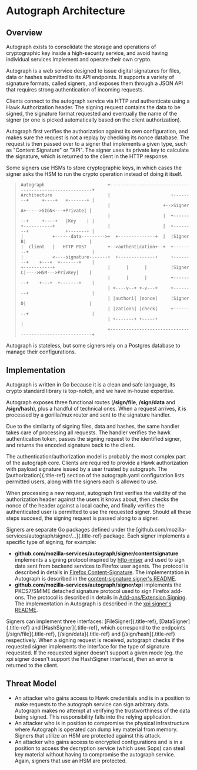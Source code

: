 # Autograph Architecture

## Overview

Autograph exists to consolidate the storage and operations of
cryptographic key inside a high-security service, and avoid having
individual services implement and operate their own crypto.

Autograph is a web service designed to issue digital signatures for
files, data or hashes submitted to its API endpoints. It supports a
variety of signature formats, called signers, and exposes them through a
JSON API that requires strong authentication of incoming requests.

Clients connect to the autograph service via HTTP and authenticate using
a Hawk Authorization header. The signing request contains the data to be
signed, the signature format requested and eventually the name of the
signer (or one is picked automatically based on the client
authorization).

Autograph first verifies the authorization against its own
configuration, and makes sure the request is not a replay by checking
its nonce database. The request is then passed over to a signer that
implements a given type, such as \"Content Signature\" or \"XPI\". The
signer uses its private key to calculate the signature, which is
returned to the client in the HTTP response.

Some signers use HSMs to store cryptographic keys, in which cases the
signer asks the HSM to run the crypto operation instead of doing it
itself.

>     Autograph                        +---------------------------------------------------------+
>     Architecture                     |                       +--------+     +----+   +-------+ |
>                                      |                    +-->Signer A+----->SIGN<---+Private| |
>                                      |                    |  +--------+     +----+   |Key    | |
>     +-----------+                    |                    |  +--------+              +-------+ |
>     |           +------data--------->+  +--------------+  |  |Signer B|                        |
>     |  client   |   HTTP POST        +-->authentication+--+  +--------+                        |
>     |           <----signature-------+  +--------------+     +--------+    +---+  +-------+    |
>     +-----------+                    |      |      |         |Signer C|---->HSM--->PrivKey|    |
>                                      |      |      |         +--------+    +---+  +-------+    |
>                                      | +----v--+ +-v---+     +--------+                        |
>                                      | |authori| |nonce|     |Signer D|                        |
>                                      | |zations| |check|     +--------+                        |
>                                      | +-------+ +-----+                                       |
>                                      +---------------------------------------------------------+

Autograph is stateless, but some signers rely on a Postgres database to
manage their configurations.

## Implementation

Autograph is written in Go because it is a clean and safe language, its
crypto standard library is top-notch, and we have in-house expertise.

Autograph exposes three functional routes (**/sign/file**,
**/sign/data** and **/sign/hash**), plus a handful of technical ones.
When a request arrives, it is processed by a gorilla/mux router and sent
to the signature handler.

Due to the similarity of signing files, data and hashes, the same
handler takes care of processing all requests. The handler verifies the
hawk authentication token, passes the signing request to the identified
signer, and returns the encoded signature back to the client.

The authentication/authorization model is probably the most complex part
of the autograph core. Clients are required to provide a Hawk
authorization with payload signature issued by a user trusted by
autograph. The [authorization]{.title-ref} section of the autograph.yaml
configuration lists permitted users, along with the signers each is
allowed to use.

When processing a new request, autograph first verifies the validity of
the authorization header against the users it knows about, then checks
the nonce of the header against a local cache, and finally verifies the
authenticated user is permitted to use the requested signer. Should all
these steps succeed, the signing request is passed along to a signer.

Signers are separate Go packages defined under the
[github.com/mozilla-services/autograph/signer/\...]{.title-ref} package.
Each signer implements a specific type of signing, for example:

-   **github.com/mozilla-services/autograph/signer/contentsignature**
    implements a signing protocol inspired by
    [http-miser](https://github.com/martinthomson/http-miser) and used
    to sign data sent from backend services to Firefox user agents. The
    protocol is described in details in [Firefox
    Content-Signature](http://wiki.mozilla.org/Security/Content-Signature).
    The implementation in Autograph is described in the
    [content-signature signer\'s
    README](https://github.com/mozilla-services/autograph/blob/main/signer/contentsignature/README.md).
-   **github.com/mozilla-services/autograph/signer/xpi** implements the
    PKCS7/SMIME detached signature protocol used to sign Firefox
    add-ons. The protocol is described in details in [Add-ons/Extension
    Signing](https://wiki.mozilla.org/Add-ons/Extension_Signing). The
    implementation in Autograph is described in the [xpi signer\'s
    README](https://github.com/mozilla-services/autograph/blob/main/signer/xpi/README.md).

Signers can implement three interfaces: [FileSigner]{.title-ref},
[DataSigner]{.title-ref} and [HashSigner]{.title-ref}, which correspond
to the endpoints [/sign/file]{.title-ref}, [/sign/data]{.title-ref} and
[/sign/hash]{.title-ref} respectively. When a signing request is
received, autograph checks if the requested signer implements the
interface for the type of signature requested. If the requested signer
doesn\'t support a given mode (eg. the xpi signer doesn\'t support the
HashSigner interface), then an error is returned to the client.

## Threat Model

-   An attacker who gains access to Hawk credentials and is in a
    position to make requests to the autograph service can sign
    arbitrary data. Autograph makes no attempt at verifying the
    trustworthiness of the data being signed. This responsibility falls
    into the relying application.
-   An attacker who is in position to compromise the physical
    infrastructure where Autograph is operated can dump key material
    from memory. Signers that utilize an HSM are protected against this
    attack.
-   An attacker who gains access to encrypted configurations and is in a
    position to access the decryption service (which uses Sops) can
    steal key material without having to compromise the autograph
    service. Again, signers that use an HSM are protected.
